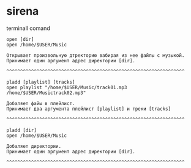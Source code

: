 # sirena

terminall comand

    open [dir]
    open /home/$USER/Music
    
    Открывает произвольную дтректорию вабирая из нее файлы с музыкой.
    Принимает один аргумент адрес директории [dir].
    
    ^^^^^^^^^^^^^^^^^^^^^^^^^^^^^^^^^^^^^^^^^^^^^^^^^^^^^^^^^^^^^^^^^
    
    pladd [playlist] [tracks]
    open playlist "/home/$USER/Music/track01.mp3 /home/$USER/Musictrack02.mp3"
    
    Добаляет файы в плейлист.
    Принимает два аргумента плейлист [playlist] и треки [tracks]
    
    ^^^^^^^^^^^^^^^^^^^^^^^^^^^^^^^^^^^^^^^^^^^^^^^^^^^^^^^^^^^^^^^^^
    
    pladd [dir]
    open /home/$USER/Music
    
	Добаляет директории.
    Принимает один аргумент адрес директории [dir].
    
    ^^^^^^^^^^^^^^^^^^^^^^^^^^^^^^^^^^^^^^^^^^^^^^^^^^^^^^^^^^^^^^^^^
